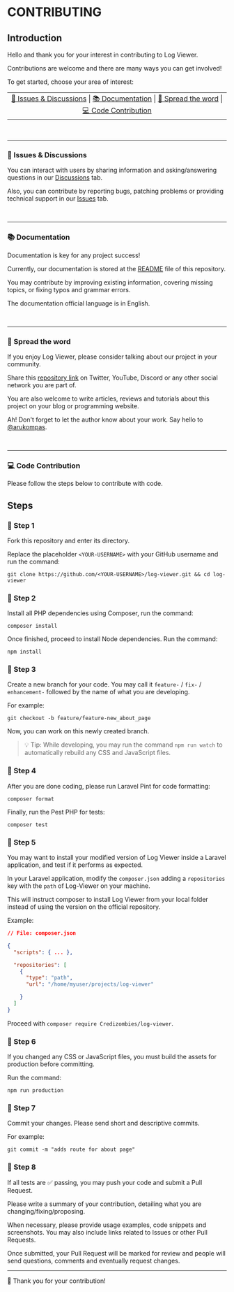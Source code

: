 # CONTRIBUTING

## Introduction

Hello and thank you for your interest in contributing to Log Viewer.

Contributions are welcome and there are many ways you can get involved!

To get started, choose your area of interest:

<table>
  <tr>
    <td  align="center">
        <a href="#-issues--discussions">👥 Issues & Discussions</a> |
        <a href="#-documentation">📚 Documentation</a> |
        <a href="#-spread-the-word">📣 Spread the word</a> |
        <a href="#-code-contribution">💻 Code Contribution</a>
    </td>
  </tr>
</table>

<br/>

---

### 👥 Issues & Discussions

You can interact with users by sharing information and asking/answering questions in our [Discussions](https://github.com/Credizombies/log-viewer/discussions) tab.

Also, you can contribute by reporting bugs, patching problems or providing technical support in our [Issues](https://github.com/Credizombies/log-viewer/issues) tab.

<br/>

---

### 📚 Documentation

Documentation is key for any project success!

Currently, our documentation is stored at the [README](https://github.com/Credizombies/log-viewer/blob/main/README.md) file of this repository.

You may contribute by improving existing information, covering missing topics, or fixing typos and grammar errors.

The documentation official language is in English.

<br/>

---

### 📣 Spread the word

If you enjoy Log Viewer, please consider talking about our project in your community.

Share this [repository link](https://github.com/Credizombies/log-viewer/) on Twitter, YouTube, Discord or any other social network you are part of.

You are also welcome to write articles, reviews and tutorials about this project on your blog or programming website.

Ah! Don't forget to let the author know about your work. Say hello to [@arukompas](https://github.com/arukompas).

<br/>

---

### 💻 Code Contribution

Please follow the steps below to contribute with code.

## Steps

### 📌 Step 1

Fork this repository and enter its directory.

Replace the placeholder `<YOUR-USERNAME>` with your GitHub username and run the command:

```shell
git clone https://github.com/<YOUR-USERNAME>/log-viewer.git && cd log-viewer
```

### 📌 Step 2

Install all PHP dependencies using Composer, run the command:

```shell
composer install
```

Once finished, proceed to install Node dependencies. Run the command:

```shell
npm install
```

### 📌 Step 3

Create a new branch for your code. You may call it `feature-` / `fix-` / `enhancement-` followed by the name of what you are developing.

For example:

```shell
git checkout -b feature/feature-new_about_page
```

Now, you can work on this newly created branch.

> 💡 Tip: While developing, you may run the command `npm run watch` to automatically rebuild any CSS and JavaScript files.


### 📌 Step 4

After you are done coding, please run Laravel Pint for code formatting:

```Shell
composer format
```

Finally, run the Pest PHP for tests:

```Shell
composer test
```

### 📌 Step 5

You may want to install your modified version of Log Viewer inside a Laravel application, and test if it performs as expected.

In your Laravel application, modify the `composer.json` adding a `repositories` key with the `path` of Log-Viewer on your machine.

This will instruct composer to install Log Viewer from your local folder instead of using the version on the official repository.

Example:

```json
// File: composer.json

{
  "scripts": { ... },

  "repositories": [
    {
      "type": "path",
      "url": "/home/myuser/projects/log-viewer"

    }
  ]
}
```

Proceed with `composer require Credizombies/log-viewer`.

### 📌 Step 6

If you changed any CSS or JavaScript files, you must build the assets for production before committing.

Run the command:

```shell
npm run production
```

### 📌 Step 7

Commit your changes. Please send short and descriptive commits.

For example:

```Shell
git commit -m "adds route for about page"
```

### 📌 Step 8

If all tests are ✅ passing, you may push your code and submit a Pull Request.

Please write a summary of your contribution, detailing what you are changing/fixing/proposing.

When necessary, please provide usage examples, code snippets and screenshots. You may also include links related to Issues or other Pull Requests.

Once submitted, your Pull Request will be marked for review and people will send questions, comments and eventually request changes.

---

🙏 Thank you for your contribution!
